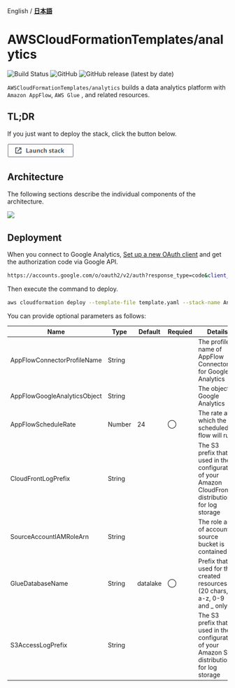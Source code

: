 English / [**日本語**](README_JP.md)

# AWSCloudFormationTemplates/analytics
![Build Status](https://codebuild.ap-northeast-1.amazonaws.com/badges?uuid=eyJlbmNyeXB0ZWREYXRhIjoiT1o3djE0RFpweWErRDl6SkpwTGsySVJKbWk0ajhreUlEaXAvTHh3ZzdaS2wzNVR5V1hpZkZRRVRtcFIvNncydWdad2w4TG9MRVMzVGFvMlZKY2RNYUowPSIsIml2UGFyYW1ldGVyU3BlYyI6Ik0vOGVWdGFEWTlyYVdDZUwiLCJtYXRlcmlhbFNldFNlcmlhbCI6MX0%3D&branch=master)
![GitHub](https://img.shields.io/github/license/eijikominami/aws-cloudformation-templates)
![GitHub release (latest by date)](https://img.shields.io/github/v/release/eijikominami/aws-cloudformation-templates) 

``AWSCloudFormationTemplates/analytics`` builds a data analytics platform with ``Amazon AppFlow``, ``AWS Glue`` , and related resources.

## TL;DR

If you just want to deploy the stack, click the button below.

[![cloudformation-launch-stack](../images/cloudformation-launch-stack.png)](https://console.aws.amazon.com/cloudformation/home?region=ap-northeast-1#/stacks/create/review?stackName=Analytics&templateURL=https://eijikominami.s3-ap-northeast-1.amazonaws.com/aws-cloudformation-templates/analytics/template.yaml) 

## Architecture

The following sections describe the individual components of the architecture.

![](../images/architecture-analytics.png)

## Deployment

When you connect to Google Analytics, [Set up a new OAuth client](https://aws.amazon.com/jp/blogs/big-data/analyzing-google-analytics-data-with-amazon-appflow-and-amazon-athena/) and get the authorization code via Google API.

```bash
https://accounts.google.com/o/oauth2/v2/auth?response_type=code&client_id=GOOGLE_ANALYTICS_CLIENT_ID&redirect_uri=https://AWS_REGION.console.aws.amazon.com/appflow/oauth&scope=https://www.googleapis.com/auth/analytics.readonly&access_type=offline
```

Then execute the command to deploy.

```bash
aws cloudformation deploy --template-file template.yaml --stack-name Analytics --capabilities CAPABILITY_NAMED_IAM CAPABILITY_AUTO_EXPAND
```

You can provide optional parameters as follows:

| Name | Type | Default | Requied | Details | 
| --- | --- | --- | --- | --- |
| AppFlowConnectorProfileName | String |  |  | The profile name of AppFlow Connector for Google Analytics |
| AppFlowGoogleAnalyticsObject | String |  |  | The object of Google Analytics |
| AppFlowScheduleRate | Number | 24 | ◯ | The rate at which the scheduled flow will run |
| CloudFrontLogPrefix | String |  |  | The S3 prefix that is used in the configuration of your Amazon CloudFront distribution for log storage |
| SourceAccountIAMRoleArn | String |  |  | The role arn of account id source bucket is contained |
| GlueDatabaseName | String | datalake | ◯ | Prefix that is used for the created resources (20 chars, a-z, 0-9 and _ only) |
| S3AccessLogPrefix | String |  |  | The S3 prefix that is used in the configuration of your Amazon S3 distribution for log storage |